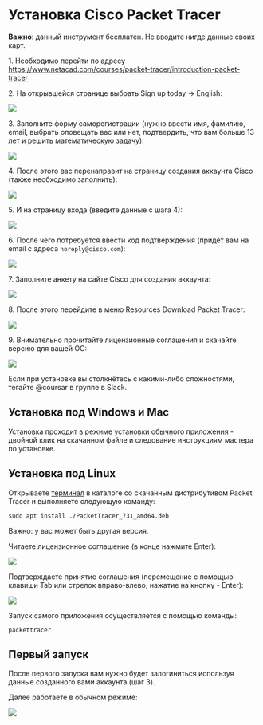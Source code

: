 # Установка Cisco Packet Tracer

**Важно**: данный инструмент бесплатен. Не вводите нигде данные своих карт.

1\. Необходимо перейти по адресу https://www.netacad.com/courses/packet-tracer/introduction-packet-tracer

2\. На открывшейся странице выбрать Sign up today -> English:

![](pic/installation02.png)

3\. Заполните форму саморегистрации (нужно ввести имя, фамилию, email, выбрать оповещать вас или нет, подтвердить, что вам больше 13 лет и решить математическую задачу):

![](pic/installation03.png)

4\. После этого вас перенаправит на страницу создания аккаунта Cisco (также необходимо заполнить):

![](pic/installation04.png)

5\. И на страницу входа (введите данные с шага 4):

![](pic/installation05.png)

6\. После чего потребуется ввести код подтверждения (придёт вам на email с адреса `noreply@cisco.com`):

![](pic/installation06.png)

7\. Заполните анкету на сайте Cisco для создания аккаунта:

![](pic/installation07.png)

8\. После этого перейдите в меню Resources Download Packet Tracer:

![](pic/installation08.png)

9\. Внимательно прочитайте лицензионные соглашения и скачайте версию для вашей ОС:

![](pic/installation09.png)


Если при установке вы столкнётесь с какими-либо сложностями, тегайте @coursar в группе в Slack.

## Установка под Windows и Mac

Установка проходит в режиме установки обычного приложения - двойной клик на скачанном файле и следование инструкциям мастера по установке.

## Установка под Linux

Открываете [терминал](../terminal) в каталоге со скачанным дистрибутивом Packet Tracer и выполняете следующую команду:

```shell script
sudo apt install ./PacketTracer_731_amd64.deb
```

Важно: у вас может быть другая версия.

Читаете лицензионное соглашение (в конце нажмите Enter):

![](pic/installation-linux01.png)

Подтверждаете принятие соглашения (перемещение с помощью клавиши Tab или стрелок вправо-влево, нажатие на кнопку - Enter):

![](pic/installation-linux02.png)

Запуск самого приложения осуществляется с помощью команды:

```shell script
packettracer
```

## Первый запуск

После первого запуска вам нужно будет залогиниться используя данные созданного вами аккаунта (шаг 3).

Далее работаете в обычном режиме:

![](pic/installation-firstrun.png)